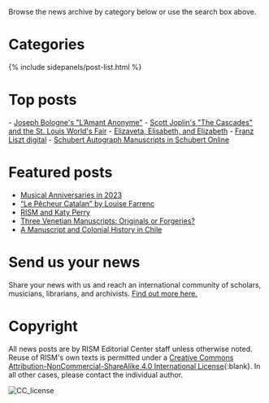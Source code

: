 Browse the news archive by category below or use the search box above.  

# Categories

{% include sidepanels/post-list.html %}

# Top posts  

\- [Joseph Bologne's "L’Amant Anonyme"](/new_publications/2020/12/07/joseph-bolognes-lamant-anonyme.html)
\- [Scott Joplin's "The Cascades" and the St. Louis World's Fair](/musical_anniversaries/2017/03/30/scott-joplins-the-cascades-and-the-st-louis-worlds.html)
\- [Elizaveta, Elisabeth, and Elizabeth](/rism_a_z/2015/02/23/elizaveta-elisabeth-and-elizabeth.html)
\- [Franz Liszt digital](/electronic_resources/2022/05/02/franz-liszt-digital.html)
\- [Schubert Autograph Manuscripts in Schubert Online](/library_collections/2015/10/26/schubert-autograph-music-manuscripts-in-schubert.html)  

# Featured posts  

- [Musical Anniversaries in 2023](/musical_anniversaries/2023/01/09/musical-anniversaries-in-2023.html)  
- [“Le Pêcheur Catalan” by Louise Farrenc](/rediscovered/2022/09/09/an-unexpected-find-le-pecheur-catalan-by-louise-farrenc.html)  
- [RISM and Katy Perry](/in_the_news/2020/01/20/rism-and-katy-perry.html)   
- [Three Venetian Manuscripts: Originals or Forgeries?](/library_collections/2021/10/28/three-venetian-manuscripts-originals-or-forgeries.html)  
- [A Manuscript and Colonial History in Chile](/in_the_news/2016/02/25/18thcentury-music-manuscript-libro-sesto-tells-of.html)

# Send us your news  

Share your news with us and reach an international community of scholars, musicians, librarians, and archivists. [Find out more here.](/community/share-your-news.html)  

# Copyright

All news posts are by RISM Editorial Center staff unless otherwise noted. Reuse of RISM's own texts is permitted under a [Creative Commons Attribution-NonCommercial-ShareAlike 4.0 International License](http://creativecommons.org/licenses/by-nc-sa/4.0/){:blank}. In all other cases, please contact the individual author.

![CC_license](/images/CC_license.png)
